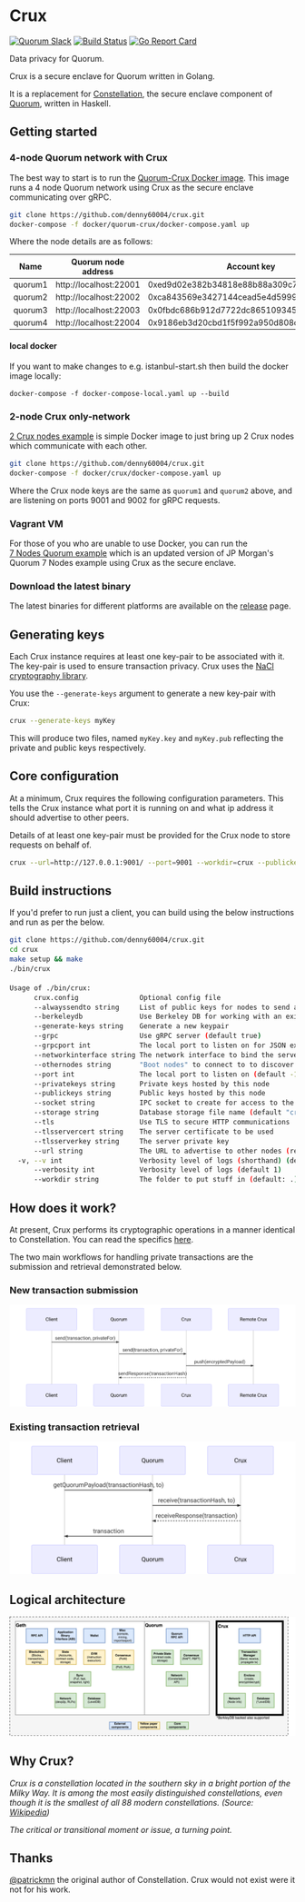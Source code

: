 # Crux 

<a href="https://clh7rniov2.execute-api.us-east-1.amazonaws.com/Express/" target="_blank" rel="noopener"><img title="Quorum Slack" src="https://clh7rniov2.execute-api.us-east-1.amazonaws.com/Express/badge.svg" alt="Quorum Slack" /></a>
<a href="https://travis-ci.org/denny60004/crux/"><img title="Build Status" src="https://travis-ci.org/denny60004/crux.svg?branch=master" alt="Build Status" /></a>
<a href="https://goreportcard.com/report/github.com/denny60004/crux"><img title="Go Report Card" src="https://goreportcard.com/badge/github.com/denny60004/crux" alt="Go Report Card" /></a>

Data privacy for Quorum. 

Crux is a secure enclave for Quorum written in Golang. 

It is a replacement for [Constellation](https://github.com/jpmorganchase/constellation/), the 
secure enclave component of [Quorum](https://github.com/jpmorganchase/quorum/), written in Haskell. 

## Getting started

### 4-node Quorum network with Crux

The best way to start is to run the 
[Quorum-Crux Docker image](https://github.com/denny60004/crux/tree/master/docker/quorum-crux). This 
image runs a 4 node Quorum network using Crux as the secure enclave communicating over gRPC. 

```bash
git clone https://github.com/denny60004/crux.git
docker-compose -f docker/quorum-crux/docker-compose.yaml up
```

Where the node details are as follows:

| Name    | Quorum node address     | Account key                                | Crux node key                                |
| ------- | ----------------------- | ------------------------------------------ | -------------------------------------------- |
| quorum1 | http://localhost:22001 | 0xed9d02e382b34818e88b88a309c7fe71e65f419d | BULeR8JyUWhiuuCMU/HLA0Q5pzkYT+cHII3ZKBey3Bo= | 
| quorum2 | http://localhost:22002 | 0xca843569e3427144cead5e4d5999a3d0ccf92b8e | QfeDAys9MPDs2XHExtc84jKGHxZg/aj52DTh0vtA3Xc= |
| quorum3 | http://localhost:22003 | 0x0fbdc686b912d7722dc86510934589e0aaf3b55a | 1iTZde/ndBHvzhcl7V68x44Vx7pl8nwx9LqnM/AfJUg= |
| quorum4 | http://localhost:22004 | 0x9186eb3d20cbd1f5f992a950d808c4495153abd5 | oNspPPgszVUFw0qmGFfWwh1uxVUXgvBxleXORHj07g8= |

#### local docker
If you want to make changes to e.g. istanbul-start.sh then build the docker image locally:

    docker-compose -f docker-compose-local.yaml up --build

### 2-node Crux only-network

[2 Crux nodes example](https://github.com/denny60004/crux/tree/master/docker/crux) is simple Docker 
image to just bring up 2 Crux nodes which communicate with each other.

```bash
git clone https://github.com/denny60004/crux.git
docker-compose -f docker/crux/docker-compose.yaml up
```

Where the Crux node keys are the same as `quorum1` and `quorum2` above, and are listening on ports 
9001 and 9002 for gRPC requests. 

### Vagrant VM

For those of you who are unable to use Docker, you can run the  
[7 Nodes Quorum example](https://github.com/denny60004/quorum-examples) which is an updated version 
of JP Morgan's Quorum 7 Nodes example using Crux as the secure enclave.

### Download the latest binary

The latest binaries for different platforms are available on the 
[release](https://github.com/denny60004/crux/releases/latest) page.

## Generating keys

Each Crux instance requires at least one key-pair to be associated with it. The key-pair is used 
to ensure transaction privacy. Crux uses the [NaCl cryptography library](https://nacl.cr.yp.to/).

You use the `--generate-keys` argument to generate a new key-pair with Crux:

```bash
crux --generate-keys myKey
```

This will produce two files, named `myKey.key` and `myKey.pub` reflecting the private and public keys 
respectively.

## Core configuration

At a minimum, Crux requires the following configuration parameters. This tells the Crux instance 
what port it is running on and what ip address it should advertise to other peers.

Details of at least one key-pair must be provided for the Crux node to store requests on behalf of.  

```bash
crux --url=http://127.0.0.1:9001/ --port=9001 --workdir=crux --publickeys=tm.pub --privatekeys=tm.key --othernodes=https://127.0.0.1:9001/
```

## Build instructions

If you'd prefer to run just a client, you can build using the below instructions and run as per 
the below.

```bash
git clone https://github.com/denny60004/crux.git
cd crux
make setup && make
./bin/crux

Usage of ./bin/crux:
      crux.config               Optional config file
      --alwayssendto string     List of public keys for nodes to send all transactions too
      --berkeleydb              Use Berkeley DB for working with an existing Constellation data store [experimental]
      --generate-keys string    Generate a new keypair
      --grpc                    Use gRPC server (default true)
      --grpcport int            The local port to listen on for JSON extensions of gRPC (default -1)
      --networkinterface string The network interface to bind the server to (default "localhost")
      --othernodes string       "Boot nodes" to connect to to discover the network
      --port int                The local port to listen on (default -1)
      --privatekeys string      Private keys hosted by this node
      --publickeys string       Public keys hosted by this node
      --socket string           IPC socket to create for access to the Private API (default "crux.ipc")
      --storage string          Database storage file name (default "crux.db")
      --tls                     Use TLS to secure HTTP communications
      --tlsservercert string    The server certificate to be used
      --tlsserverkey string     The server private key
      --url string              The URL to advertise to other nodes (reachable by them)
  -v, --v int                   Verbosity level of logs (shorthand) (default 1)
      --verbosity int           Verbosity level of logs (default 1)
      --workdir string          The folder to put stuff in (default: .) (default ".")
``` 

## How does it work?

At present, Crux performs its cryptographic operations in a manner identical to Constellation. You 
can read the specifics [here](https://github.com/jpmorganchase/constellation/#how-it-works). 

The two main workflows for handling private transactions are the submission and retrieval 
demonstrated below.

### New transaction submission

![New Transaction Sequence](./docs/new-tx.svg)

### Existing transaction retrieval

![Read Transaction Sequence](./docs/read-tx.svg)

## Logical architecture

![Logical architecture](https://github.com/denny60004/crux/blob/master/docs/quorum-architecture.png)

## Why Crux?

*Crux is a constellation located in the southern sky in a bright portion of the Milky Way. It is 
among the most easily distinguished constellations, even though it is the smallest of all 88 
modern constellations. (Source: [Wikipedia](https://en.wikipedia.org/wiki/Crux))*

*The critical or transitional moment or issue, a turning point.*

## Thanks

[@patrickmn](https://github.com/patrickmn) the original author of Constellation. Crux would not 
exist were it not for his work.
